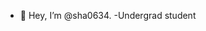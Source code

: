 - 👋 Hey, I’m @sha0634.
-Undergrad student



<!---
sha0634/sha0634 is a ✨ special ✨ repository because its `README.md` (this file) appears on your GitHub profile.
You can click the Preview link to take a look at your changes.
--->
